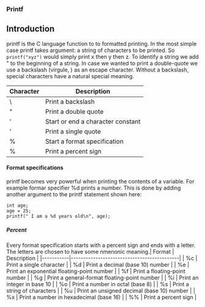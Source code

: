 ### Printf
## Introduction

printf is the C language function to to formatted printing. In the most simple case printf takes argument: a string of characters to be printed. So ``` printf("xyz") ```  would simply print x then y then z. To identify a string we add " to the beginning of a string. In case we wanted to print a double-quote we use a backslash (virgule, \) as an escape character. Without a backslash, special characters have a natural special meaning.

| Character | Description                 |
|-----------|-----------------------------|
| \\        | Print a backslash           |
| \"        | Print a double quote        |
| ’         | Start or end a character constant |
| \'        | Print a single quote        |
| %         | Start a format specification |
| \%        | Print a percent sign        |

#### Format specifications
printf becomes very powerful when printing the contents of a variable. For example formar specifier  %d  prints a number. This is done by adding another  argument to the printf statement shown here:
```
int age;
age = 25;
printf(" I am a %d years old\n", age);
```

##### Percent
Every format specification starts with a percent sign and ends with a letter. The letters are chosen to have some nmenonic meaning.| Format    | Description                                |
|-----------|--------------------------------------------|
| \%c       | Print a single character                   |
| \%d       | Print a decimal (base 10) number          |
| \%e       | Print an exponential floating-point number |
| \%f       | Print a floating-point number              |
| \%g       | Print a general-format floating-point number |
| \%i       | Print an integer in base 10                |
| \%o       | Print a number in octal (base 8)           |
| \%s       | Print a string of characters               |
| \%u       | Print an unsigned decimal (base 10) number |
| \%x       | Print a number in hexadecimal (base 16)    |
| \%\%      | Print a percent sign                       |



